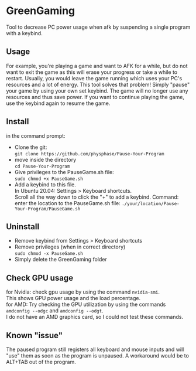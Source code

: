 # GreenGaming
Tool to decrease PC power usage when afk by suspending a single program with a keybind.

## Usage
For example, you're playing a game and want to AFK for a while, but do not want to exit the game as this will erase your progress or take a while to restart. Usually, you would leave the game running which uses your PC's resources and a lot of energy.
This tool solves that problem! Simply "pause" your game by using your own set keybind. The game will no longer use any resources and thus save power.
If you want to continue playing the game, use the keybind again to resume the game.

## Install
in the command prompt:
- Clone the git:  
  ````git clone https://github.com/physphase/Pause-Your-Program````
- move inside the directory  
  ````cd Pause-Your-Program````
- Give privileges to the PauseGame.sh file:  
  ````sudo chmod +x PauseGame.sh````
- Add a keybind to this file.  
  In Ubuntu 20.04: Settings > Keyboard shortcuts.  
  Scroll all the way down to click the "+" to add a keybind. 
  Command: enter the location to the PauseGame.sh file: ````./your/location/Pause-Your-Program/PauseGame.sh````

## Uninstall 
- Remove keybind from Settings > Keyboard shortcuts
- Remove privileges (when in correct directory)  
  ````sudo chmod -x PauseGame.sh````
- Simply delete the GreenGaming folder

## Check GPU usage 
for Nvidia: check gpu usage by using the command ````nvidia-smi````.   
This shows GPU power usage and the load percentage.  
for AMD: Try checking the GPU utilization by using the commands ````amdconfig --odgc```` and ````amdconfig --odgt````.  
I do not have an AMD graphics card, so I could not test these commands.

## Known "issue"
The paused program still registers all keyboard and mouse inputs and will "use" them as soon as the program is unpaused.
A workaround would be to ALT+TAB out of the program. 
